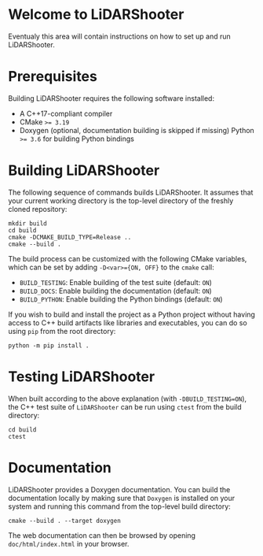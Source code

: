 # Welcome to LiDARShooter

Eventualy this area will contain instructions on how to set up and run LiDARShooter.

# Prerequisites

Building LiDARShooter requires the following software installed:

* A C++17-compliant compiler
* CMake `>= 3.19`
* Doxygen (optional, documentation building is skipped if missing) Python `>= 3.6` for building Python bindings

# Building LiDARShooter

The following sequence of commands builds LiDARShooter.
It assumes that your current working directory is the top-level directory
of the freshly cloned repository:

```
mkdir build
cd build
cmake -DCMAKE_BUILD_TYPE=Release ..
cmake --build .
```

The build process can be customized with the following CMake variables,
which can be set by adding `-D<var>={ON, OFF}` to the `cmake` call:

* `BUILD_TESTING`: Enable building of the test suite (default: `ON`)
* `BUILD_DOCS`: Enable building the documentation (default: `ON`)
* `BUILD_PYTHON`: Enable building the Python bindings (default: `ON`)


If you wish to build and install the project as a Python project without
having access to C++ build artifacts like libraries and executables, you
can do so using `pip` from the root directory:

```
python -m pip install .
```

# Testing LiDARShooter

When built according to the above explanation (with `-DBUILD_TESTING=ON`),
the C++ test suite of `LiDARShooter` can be run using
`ctest` from the build directory:

```
cd build
ctest
```

# Documentation

LiDARShooter provides a Doxygen documentation. You can build
the documentation locally by making sure that `Doxygen` is installed on your system
and running this command from the top-level build directory:

```
cmake --build . --target doxygen
```

The web documentation can then be browsed by opening `doc/html/index.html` in your browser.
